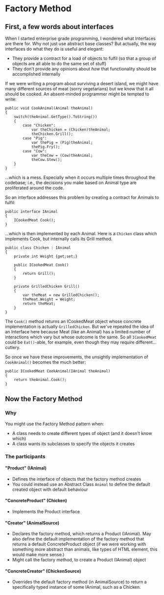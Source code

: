 # Factory Method

## First, a few words about interfaces

When I started enterprise grade programming, I wondered what Interfaces are there for. Why not just use abstract base classes? But actually, the way interfaces do what they do is useful and elegant:

 * They provide a contract for a load of objects to fulfil (so that a group of objects are all able to do the same set of stuff)
 * They don't provide any opinions about *how* that functionality should be accomplished internally
 
If we were writing a program about surviving a desert island, we might have many different sources of meat (sorry vegetarians) but we know that it all should be cooked. An absent-minded programmer might be tempted to write:

	public void CookAnimal(Animal theAnimal)
	{
		switch(theAnimal.GetType().ToString())
		{
			case "Chicken":
				var theChicken = (Chicken)theAnimal;
				theChicken.Grill();
			case "Pig":
				var thePig = (Pig)theAnimal;
				thePig.Fry();
			case "Cow":
				var theCow = (Cow)theAnimal;
				theCow.Stew();
		}
	}
	
...which is a mess. Especially when it occurs multiple times throughout the codebase; i.e., the decisions you make based on Animal type are proliferated around the code.

So an interface addresses this problem by creating a contract for Animals to fulfil:

	public interface IAnimal
	{
		ICookedMeat Cook();
	}

...which is then implemented by each Animal. Here is a `Chicken` class which implements Cook, but internally calls its Grill method. 

	public class Chicken : IAnimal
	{
		private int Weight {get;set;}
		
		public ICookedMeat Cook()
		{
			return Grill();
		}
		
		private GrilledChicken Grill()
		{
			var theMeat = new GrilledChicken();
			theMeat.Weight = Weight;
			return theMeat;
		}
	}

The `Cook()` method returns an ICookedMeat object whose concrete implementation is actually `GrilledChicken`. But we've repeated the idea of an Interface here because Meat (like an Animal) has a limited number of interactions which vary but whose outcome is the same. So all `ICookedMeat` could be `Eat()`-able, for example, even though they may require different... cutlery.

So once we have these improvements, the unsightly implementation of `CookAnimal()` becomes the much better:

	public ICookedMeat CookAnimal(IAnimal theAnimal)
	{
		return theAnimal.Cook();
	}


## Now the Factory Method

### Why

You might use the Factory Method pattern when:

 * A class needs to create different types of object (and it doesn't know which)
 * A class wants its subclasses to specify the objects it creates


### The participants 

#### "Product" (IAnimal)

 - Defines the interface of objects that the factory method creates
 - You could instead use an Abstract Class `Animal` to define the default created object with default behaviour
 
#### "ConcreteProduct" (Chicken)
 
 - Implements the Product interface

#### "Creator" (AnimalSource)

 - Declares the factory method, which returns a Product (IAnimal). May also define the default implementation of the factory method that returns a default ConcreteProduct object (if we were working with something more abstract than animals, like types of HTML element, this would make more sense.)
 - Might call the factory method, to create a Product (IAnimal) object
	
#### "ConcreteCreator" (ChickenSource)

 - Overrides the default factory method (in AnimalSource) to return a specifically typed instance of some IAnimal, such as a Chicken.
	
	

